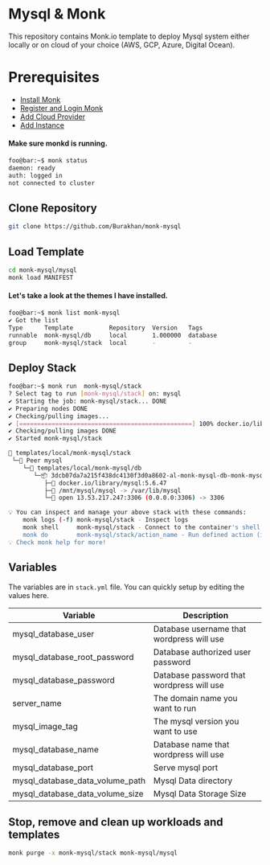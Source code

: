 # Mysql & Monk
This repository contains Monk.io template to deploy Mysql system either locally or on cloud of your choice (AWS, GCP, Azure, Digital Ocean).

# Prerequisites
- [Install Monk](https://docs.monk.io/docs/get-monk)
- [Register and Login Monk](https://docs.monk.io/docs/acc-and-auth)
- [Add Cloud Provider](https://docs.monk.io/docs/cloud-provider)
- [Add Instance](https://docs.monk.io/docs/multi-cloud)

#### Make sure monkd is running.
```bash
foo@bar:~$ monk status
daemon: ready
auth: logged in
not connected to cluster
```

## Clone Repository
```bash
git clone https://github.com/Burakhan/monk-mysql
```

## Load Template
```bash
cd monk-mysql/mysql
monk load MANIFEST
```


#### Let's take a look at the themes I have installed.
```bash
foo@bar:~$ monk list monk-mysql                                                                                                            
✔ Got the list
Type      Template          Repository  Version   Tags
runnable  monk-mysql/db     local       1.000000  database
group     monk-mysql/stack  local       -         -

```
## Deploy Stack
```bash
foo@bar:~$ monk run  monk-mysql/stack                                                                                                             
? Select tag to run [monk-mysql/stack] on: mysql
✔ Starting the job: monk-mysql/stack... DONE
✔ Preparing nodes DONE
✔ Checking/pulling images...
✔ [================================================] 100% docker.io/library/mysql:5.6.47 mysql
✔ Checking/pulling images DONE
✔ Started monk-mysql/stack

🔩 templates/local/monk-mysql/stack
 └─🧊 Peer mysql
    └─🔩 templates/local/monk-mysql/db
       └─📦 3dcb07da7a215f438dc4130f3d0a8602-al-monk-mysql-db-monk-mysql-db
          ├─🧩 docker.io/library/mysql:5.6.47
          ├─💾 /mnt/mysql/mysql -> /var/lib/mysql
          └─🔌 open 13.53.217.247:3306 (0.0.0.0:3306) -> 3306

💡 You can inspect and manage your above stack with these commands:
	monk logs (-f) monk-mysql/stack - Inspect logs
	monk shell     monk-mysql/stack - Connect to the container's shell
	monk do        monk-mysql/stack/action_name - Run defined action (if exists)
💡 Check monk help for more!
```

## Variables
The variables are in `stack.yml` file. You can quickly setup by editing the values here.

| Variable                     	    | Description                               	|
|------------------------------	    |-------------------------------------------	|
| mysql_database_user          	    | Database username that wordpress will use 	|
| mysql_database_root_password 	    | Database authorized user password         	|
| mysql_database_password      	    | Database password that wordpress will use 	|
| server_name                  	    | The domain name you want to run           	|
| mysql_image_tag              	    | The mysql version you want to use         	|
| mysql_database_name          	    | Database name that wordpress will use     	|
| mysql_database_port          	    | Serve mysql port                          	|
| mysql_database_data_volume_path   | Mysql Data directory                         	|
| mysql_database_data_volume_size   | Mysql Data Storage Size                      	|

## 

## Stop, remove and clean up workloads and templates

```bash
monk purge -x monk-mysql/stack monk-mysql/mysql
```